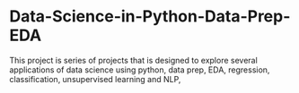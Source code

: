# Data-Science-in-Python-Data-Prep-EDA
This project is series of projects that is designed to explore several applications of data science using python, data prep, EDA, regression, classification, unsupervised learning and NLP,
